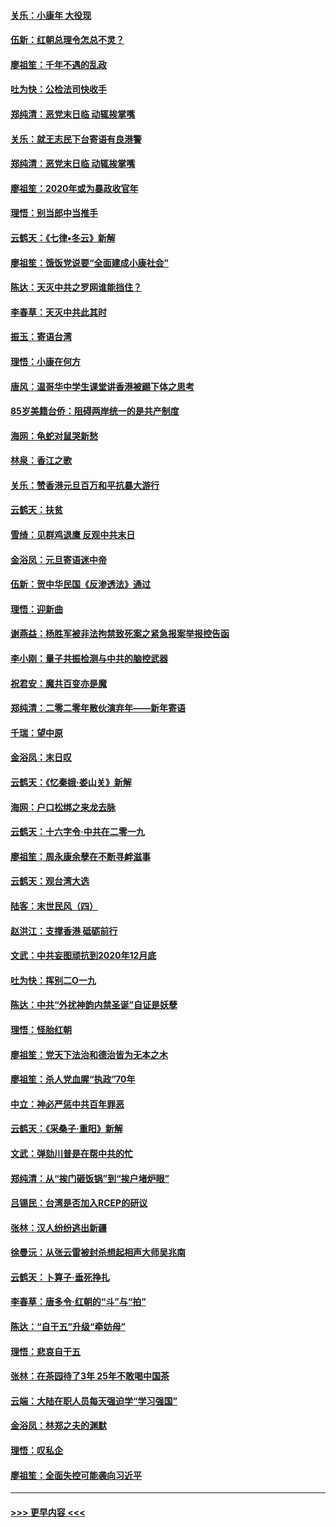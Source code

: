 #### [关乐：小康年 大役现](../pages/nsc993/n11774213.md?t=01072311) 
#### [伍新：红朝总理令怎总不灵？](../pages/nsc993/n11770813.md?t=01072311) 
#### [廖祖笙：千年不遇的乱政](../pages/nsc993/n11770373.md?t=01072311) 
#### [吐为快：公检法司快收手](../pages/nsc993/n11770359.md?t=01072311) 
#### [郑纯清：恶党末日临 动辄挨掌嘴](../pages/nsc993/n11769912.md?t=01072311) 
#### [关乐：就王志民下台寄语有良港警](../pages/nsc993/n11769903.md?t=01072311) 
#### [郑纯清：恶党末日临 动辄挨掌嘴](../pages/nsc993/n11769356.md?t=01072311) 
#### [廖祖笙：2020年或为暴政收官年](../pages/nsc993/n11768216.md?t=01072311) 
#### [理悟：别当郎中当推手](../pages/nsc993/n11768243.md?t=01072311) 
#### [云鹤天：《七律▪冬云》新解](../pages/nsc993/n11768204.md?t=01072311) 
#### [廖祖笙：饿饭党说要“全面建成小康社会”](../pages/nsc993/n11767482.md?t=01072311) 
#### [陈达：天灭中共之罗网谁能挡住？](../pages/nsc993/n11767465.md?t=01072311) 
#### [李春草：天灭中共此其时](../pages/nsc993/n11767452.md?t=01072311) 
#### [振玉：寄语台湾](../pages/nsc993/n11767432.md?t=01072311) 
#### [理悟：小康在何方](../pages/nsc993/n11767394.md?t=01072311) 
#### [唐风：温哥华中学生课堂讲香港被踢下体之思考](../pages/nsc993/n11766848.md?t=01072311) 
#### [85岁美籍台侨：阻碍两岸统一的是共产制度](../pages/nsc993/n11765043.md?t=01072311) 
#### [海网：龟蛇对鼠哭新愁](../pages/nsc993/n11764895.md?t=01072311) 
#### [林泉：香江之歌](../pages/nsc993/n11764415.md?t=01072311) 
#### [关乐：赞香港元旦百万和平抗暴大游行](../pages/nsc993/n11764382.md?t=01072311) 
#### [云鹤天：扶贫](../pages/nsc993/n11764245.md?t=01072311) 
#### [雪绮：见群鸡退鹰  反观中共末日](../pages/nsc993/n11762112.md?t=01072311) 
#### [金浴凤：元旦寄语迷中帝](../pages/nsc993/n11761788.md?t=01072311) 
#### [伍新：贺中华民国《反渗透法》通过](../pages/nsc993/n11761994.md?t=01072311) 
#### [理悟：迎新曲](../pages/nsc993/n11761152.md?t=01072311) 
#### [谢燕益：杨胜军被非法拘禁致死案之紧急报案举报控告函](../pages/nsc993/n11756134.md?t=01072311) 
#### [李小刚：量子共振检测与中共的脑控武器](../pages/nsc993/n11754518.md?t=01072311) 
#### [祝君安：魔共百变亦是魔](../pages/nsc993/n11754469.md?t=01072311) 
#### [郑纯清：二零二零年散伙演弃年——新年寄语](../pages/nsc993/n11754195.md?t=01072311) 
#### [千瑞：望中原](../pages/nsc993/n11754159.md?t=01072311) 
#### [金浴凤：末日叹](../pages/nsc993/n11752359.md?t=01072311) 
#### [云鹤天：《忆秦娥‧娄山关》新解](../pages/nsc993/n11752348.md?t=01072311) 
#### [海网：户口松绑之来龙去脉](../pages/nsc993/n11752328.md?t=01072311) 
#### [云鹤天：十六字令‧中共在二零一九](../pages/nsc993/n11752305.md?t=01072311) 
#### [廖祖笙：周永康余孽在不断寻衅滋事](../pages/nsc993/n11751013.md?t=01072311) 
#### [云鹤天：观台湾大选](../pages/nsc993/n11751007.md?t=01072311) 
#### [陆客：末世民风（四）](../pages/nsc993/n11749203.md?t=01072311) 
#### [赵洪江：支撑香港 砥砺前行](../pages/nsc993/n11748482.md?t=01072311) 
#### [文武：中共妄图顽抗到2020年12月底](../pages/nsc993/n11748446.md?t=01072311) 
#### [吐为快：挥别二O一九](../pages/nsc993/n11748411.md?t=01072311) 
#### [陈达：中共“外扰神韵内禁圣诞”自证是妖孽](../pages/nsc993/n11748226.md?t=01072311) 
#### [理悟：怪胎红朝](../pages/nsc993/n11748206.md?t=01072311) 
#### [廖祖笙：党天下法治和德治皆为无本之木](../pages/nsc993/n11748135.md?t=01072311) 
#### [廖祖笙：杀人党血腥“执政”70年](../pages/nsc993/n11745144.md?t=01072311) 
#### [中立：神必严惩中共百年罪恶](../pages/nsc993/n11744970.md?t=01072311) 
#### [云鹤天：《采桑子‧重阳》新解](../pages/nsc993/n11744948.md?t=01072311) 
#### [文武：弹劾川普是在帮中共的忙](../pages/nsc993/n11744758.md?t=01072311) 
#### [郑纯清：从“挨门砸饭锅”到“挨户堵炉眼”](../pages/nsc993/n11744745.md?t=01072311) 
#### [吕锡民：台湾是否加入RCEP的研议](../pages/nsc993/n11744701.md?t=01072311) 
#### [张林：汉人纷纷逃出新疆](../pages/nsc993/n11743530.md?t=01072311) 
#### [徐曼沅：从张云雷被封杀想起相声大师吴兆南](../pages/nsc993/n11741816.md?t=01072311) 
#### [云鹤天：卜算子‧垂死挣扎](../pages/nsc993/n11739956.md?t=01072311) 
#### [李春草：唐多令‧红朝的“斗”与“拍”](../pages/nsc993/n11739830.md?t=01072311) 
#### [陈达：“自干五”升级“牵妨母”](../pages/nsc993/n11739724.md?t=01072311) 
#### [理悟：悲哀自干五](../pages/nsc993/n11739547.md?t=01072311) 
#### [张林：在茶园待了3年 25年不敢喝中国茶](../pages/nsc993/n11739240.md?t=01072311) 
#### [云端：大陆在职人员每天强迫学“学习强国”](../pages/nsc993/n11738735.md?t=01072311) 
#### [金浴凤：林郑之夫的渊默](../pages/nsc993/n11737735.md?t=01072311) 
#### [理悟：叹私企](../pages/nsc993/n11737715.md?t=01072311) 
#### [廖祖笙：全面失控可能袭向习近平](../pages/nsc993/n11737704.md?t=01072311) 

----
#### [ >>> 更早内容 <<< ](../indexes/nsc993-earlier.md)
